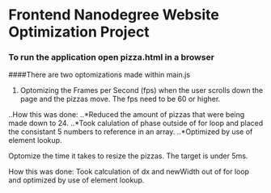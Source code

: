 # Frontend Nanodegree Website Optimization Project
### To run the application open pizza.html in a browser

####There are two optomizations made within main.js

1. Optomizing the Frames per Second (fps) when the user scrolls down the page and the pizzas move. The fps need to be 60 or higher.

..How this was done: 
..*Reduced the amount of pizzas that were being made down to 24.
..*Took calulation of phase outside of for loop and placed the consistant 5 numbers to reference in an array.
..*Optimized by use of element lookup.

Optomize the time it takes to resize the pizzas. The target is under 5ms.

How this was done: 
  Took calculation of dx and newWidth out of for loop and optimized by use of element lookup.
